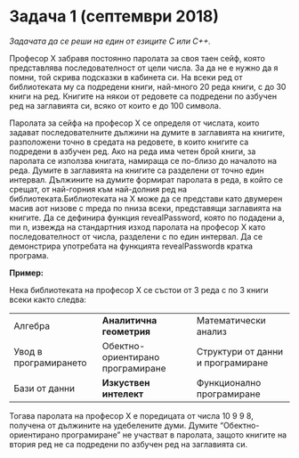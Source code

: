# Задача 1 (септември 2018)

*Задачата да се реши на един от езиците C или C++.*


Професор Х забравя постоянно паролата за своя таен сейф, която представлява последователност от цели числа. За да не е нужно да я помни, той скрива подсказки в кабинета си. На всеки ред от библиотеката му са подредени книги, най-много 20 реда книги, с до 30 книги на ред. Книгите на някои от редовете са подредени по азбучен ред на заглавията си, всяко от които е до 100 символа.


Паролата за сейфа на професор X се определя от числата, които задават последователните дължини на думите в заглавията на книгите, разположени точно в средата на редовете, в които книгите са подредени в азбучен ред. Ако на реда има четен брой книги, за паролата се използва книгата, намираща се по-близо до началото на реда. Думите в заглавията на книгите са разделени от точно един интервал. Дължините на думите формират паролата в реда, в който се срещат, от най-горния към най-долния ред на библиотеката.Библиотеката на Х може да се представи като двумерен масив aот низове с mреда по nниза всеки, представящи заглавията на книгите. Да се дефинира функция revealPassword, която по подадени a, mи n, извежда на стандартния изход паролата на професор X като последователност от числа, разделени с по един интервал. Да се демонстрира употребата на функцията revealPasswordв кратка програма.


**Пример:**

Нека библиотеката на професор X се състои от 3 реда с по 3 книги всеки както следва:

|                       |                                  |                                   |
|-----------------------|----------------------------------|-----------------------------------|
|        Алгебра        |       **Аналитична геометрия**       |        Математически анализ       |
| Увод в програмирането | Обектно-ориентирано програмиране | Структури от данни и програмиране |
|     Бази от данни     |         **Изкуствен интелект**       |     Функционално програмиране     |

Тогава паролата на професор X е поредицата от числа 10 9 9 8, получена от дължините на удебелените думи. Думите “Обектно-ориентирано програмиране” не участват в паролата, защото книгите на втория ред не са подредени по азбучен ред на заглавията си.

